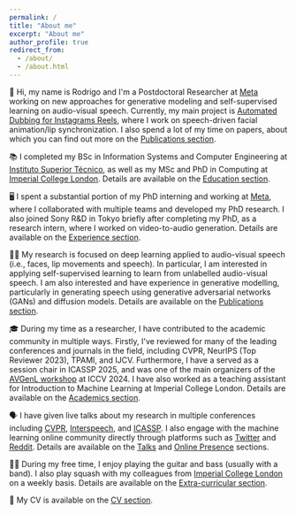 ```yaml
---
permalink: /
title: "About me"
excerpt: "About me"
author_profile: true
redirect_from: 
  - /about/
  - /about.html
---
```


👋 Hi, my name is Rodrigo and I'm a Postdoctoral Researcher at [Meta](https://ai.meta.com/) working on new approaches for generative modeling and self-supervised learning on audio-visual speech. Currently, my main project is [Automated Dubbing for Instagrams Reels](https://www.linkedin.com/posts/r-mira_metaconnect-activity-7247958649015300097-V0pD?utm_source=share&utm_medium=member_desktop&rcm=ACoAACSp3PQBdN14IwYCrssMeDvL1eKhsWJkjKA), where I work on speech-driven facial animation/lip synchronization. I also spend a lot of my time on papers, about which you can find out more on the [Publications section](/publications/).

📚 I completed my BSc in Information Systems and Computer Engineering at [Instituto Superior Técnico](https://tecnico.ulisboa.pt/pt/), as well as my MSc and PhD in Computing at [Imperial College London](https://www.imperial.ac.uk/). Details are available on the [Education section](/education/).

🖥️ I spent a substantial portion of my PhD interning and working at [Meta](https://ai.meta.com/), where I collaborated with multiple teams and developed my PhD research. I also joined Sony R&D in Tokyo briefly after completing my PhD, as a research intern, where I worked on video-to-audio generation. Details are available on the [Experience section](/experience/).

🔬🤖 My research is focused on deep learning applied to audio-visual speech (i.e., faces, lip movements and speech). In particular, I am interested in applying self-supervised learning to learn from unlabelled audio-visual speech. I am also interested and have experience in generative modelling, particularly in generating speech using generative adversarial networks (GANs) and diffusion models. Details are available on the [Publications section](/publications/).

🎓 During my time as a researcher, I have contributed to the academic community in multiple ways. Firstly, I've reviewed for many of the leading conferences and journals in the field, including CVPR, NeurIPS (Top Reviewer 2023), TPAMI, and IJCV. Furthermore, I have a served as a session chair in ICASSP 2025, and was one of the main organizers of the [AVGenL workshop](https://sites.google.com/view/avgenl) at ICCV 2024. I have also worked as a teaching assistant for Introduction to Machine Learning at Imperial College London. Details are available on the [Academics section](/academics/).

🗣️ I have given live talks about my research in multiple conferences including [CVPR](/talks/wss-2022), [Interspeech](/talks/oral-interspeech-2022), and [ICASSP](/talks/icassp-2020). I also engage with the machine learning online community directly through platforms such as [Twitter](https://twitter.com/RodrigomiraA) and [Reddit](https://www.reddit.com/user/MiraoDaSilva). Details are available on the [Talks](/talks/) and [Online Presence](/online_presence/) sections.

🎸🎾 During my free time, I enjoy playing the guitar and bass (usually with a band). I also play squash with my colleagues from [Imperial College London](https://www.imperial.ac.uk/) on a weekly basis. Details are available on the [Extra-curricular section](/extra_curricular/).

📃 My CV is available on the [CV section](/cv/).